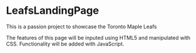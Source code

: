 # LeafsLandingPage

This is a passion project to showcase the Toronto Maple Leafs

The features of this page will be inputed using HTML5 and manipulated with CSS. 
Functionality will be added with JavaScript.
